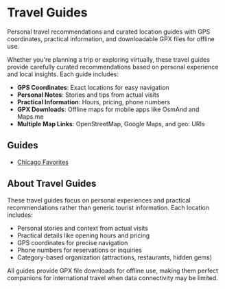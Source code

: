 # Travel Guides

Personal travel recommendations and curated location guides with GPS coordinates, practical information, and downloadable GPX files for offline use.

Whether you're planning a trip or exploring virtually, these travel guides provide carefully curated recommendations based on personal experience and local insights. Each guide includes:

- **GPS Coordinates**: Exact locations for easy navigation
- **Personal Notes**: Stories and tips from actual visits  
- **Practical Information**: Hours, pricing, phone numbers
- **GPX Downloads**: Offline maps for mobile apps like OsmAnd and Maps.me
- **Multiple Map Links**: OpenStreetMap, Google Maps, and geo: URIs

## Guides

<!-- - [Rome Favorites](/collections/travel/rome-favorites/) -->
- [Chicago Favorites](/collections/travel/chicago-favorites/)

## About Travel Guides

These travel guides focus on personal experiences and practical recommendations rather than generic tourist information. Each location includes:

- Personal stories and context from actual visits
- Practical details like opening hours and pricing
- GPS coordinates for precise navigation
- Phone numbers for reservations or inquiries
- Category-based organization (attractions, restaurants, hidden gems)

All guides provide GPX file downloads for offline use, making them perfect companions for international travel when data connectivity may be limited.